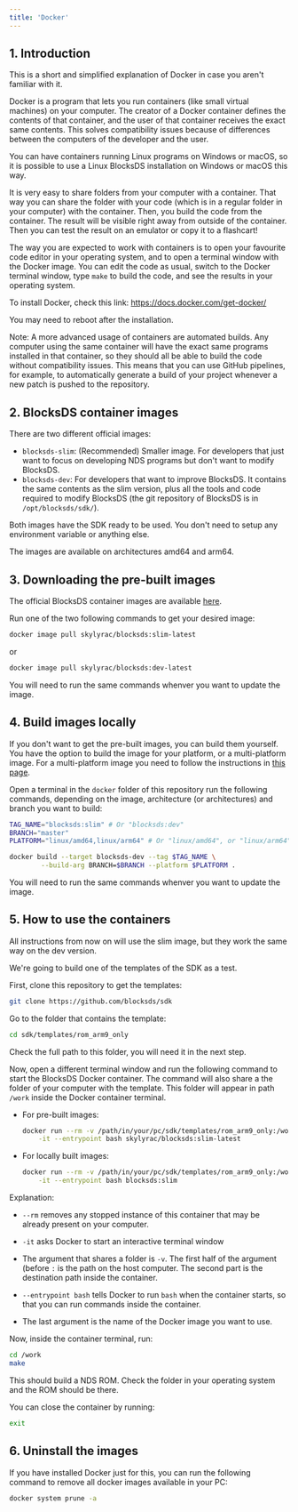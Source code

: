 ```yaml
---
title: 'Docker'
---
```


## 1. Introduction

This is a short and simplified explanation of Docker in case you aren't familiar
with it.

Docker is a program that lets you run containers (like small virtual machines)
on your computer. The creator of a Docker container defines the contents of that
container, and the user of that container receives the exact same contents.
This solves compatibility issues because of differences between the computers of
the developer and the user.

You can have containers running Linux programs on Windows or macOS, so it is
possible to use a Linux BlocksDS installation on Windows or macOS this way.

It is very easy to share folders from your computer with a container. That way
you can share the folder with your code (which is in a regular folder in your
computer) with the container. Then, you build the code from the container. The
result will be visible right away from outside of the container.  Then you can
test the result on an emulator or copy it to a flashcart!

The way you are expected to work with containers is to open your favourite code
editor in your operating system, and to open a terminal window with the Docker
image. You can edit the code as usual, switch to the Docker terminal window,
type `make` to build the code, and see the results in your operating system.

To install Docker, check this link: https://docs.docker.com/get-docker/

You may need to reboot after the installation.

Note: A more advanced usage of containers are automated builds. Any computer
using the same container will have the exact same programs installed in that
container, so they should all be able to build the code without compatibility
issues. This means that you can use GitHub pipelines, for example, to
automatically generate a build of your project whenever a new patch is pushed to
the repository.

## 2. BlocksDS container images

There are two different official images:

- `blocksds-slim`: (Recommended) Smaller image. For developers that just want to
  focus on developing NDS programs but don't want to modify BlocksDS.
- `blocksds-dev`: For developers that want to improve BlocksDS. It contains the
  same contents as the slim version, plus all the tools and code required to
  modify BlocksDS (the git repository of BlocksDS is in `/opt/blocksds/sdk/`).

Both images have the SDK ready to be used. You don't need to setup any
environment variable or anything else.

The images are available on architectures amd64 and arm64.

## 3. Downloading the pre-built images

The official BlocksDS container images are available
[here](https://hub.docker.com/r/skylyrac/blocksds).

Run one of the two following commands to get your desired image:

```bash
docker image pull skylyrac/blocksds:slim-latest
```

or


```bash
docker image pull skylyrac/blocksds:dev-latest
```

You will need to run the same commands whenver you want to update the image.

## 4. Build images locally

If you don't want to get the pre-built images, you can build them yourself. You
have the option to build the image for your platform, or a multi-platform image.
For a multi-platform image you need to follow the instructions in
[this page](https://docs.docker.com/desktop/containerd/#build-multi-platform-images).

Open a terminal in the `docker` folder of this repository run the following
commands, depending on the image, architecture (or architectures) and branch you
want to build:

```bash
TAG_NAME="blocksds:slim" # Or "blocksds:dev"
BRANCH="master"
PLATFORM="linux/amd64,linux/arm64" # Or "linux/amd64", or "linux/arm64"

docker build --target blocksds-dev --tag $TAG_NAME \
        --build-arg BRANCH=$BRANCH --platform $PLATFORM .
```

You will need to run the same commands whenver you want to update the image.

## 5. How to use the containers

All instructions from now on will use the slim image, but they work the same way
on the dev version.

We're going to build one of the templates of the SDK as a test.

First, clone this repository to get the templates:

```bash
git clone https://github.com/blocksds/sdk
```

Go to the folder that contains the template:

```bash
cd sdk/templates/rom_arm9_only
```

Check the full path to this folder, you will need it in the next step.

Now, open a different terminal window and run the following command to start the
BlocksDS Docker container. The command will also share a the folder of your
computer with the template. This folder will appear in path `/work` inside the
Docker container terminal.

- For pre-built images:

    ```bash
    docker run --rm -v /path/in/your/pc/sdk/templates/rom_arm9_only:/work \
        -it --entrypoint bash skylyrac/blocksds:slim-latest
    ```

- For locally built images:

    ```bash
    docker run --rm -v /path/in/your/pc/sdk/templates/rom_arm9_only:/work \
        -it --entrypoint bash blocksds:slim
    ```

Explanation:

- `--rm` removes any stopped instance of this container that may be already
  present on your computer.

- `-it` asks Docker to start an interactive terminal window

- The argument that shares a folder is `-v`. The first half of the argument
  (before `:` is the path on the host computer. The second part is the
  destination path inside the container.

- `--entrypoint bash` tells Docker to run `bash` when the container starts, so
  that you can run commands inside the container.

- The last argument is the name of the Docker image you want to use.

Now, inside the container terminal, run:

```bash
cd /work
make
```

This should build a NDS ROM. Check the folder in your operating system and the
ROM should be there.

You can close the container by running:

```bash
exit
```

## 6. Uninstall the images

If you have installed Docker just for this, you can run the following command to
remove all docker images available in your PC:

```bash
docker system prune -a
```
